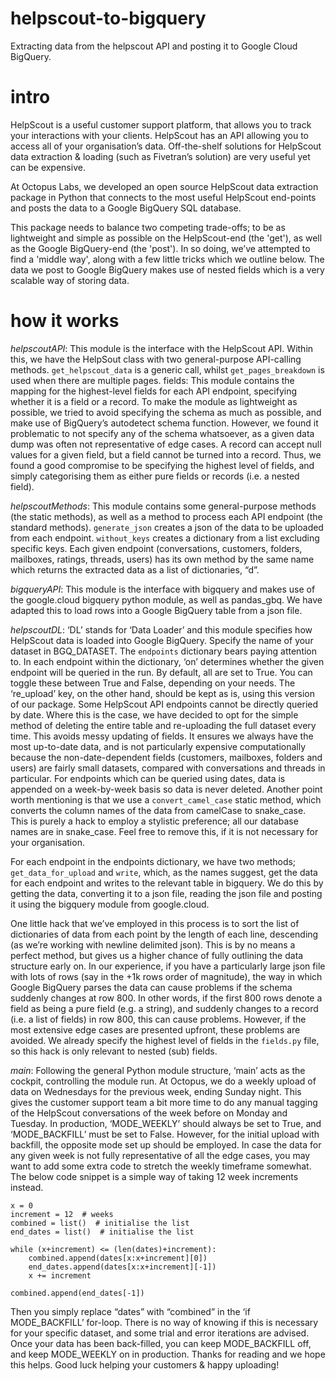 # helpscout-to-bigquery
Extracting data from the helpscout API and posting it to Google Cloud BigQuery.

# intro
HelpScout is a useful customer support platform, that allows you to track your interactions with your clients. HelpScout has an API allowing you to access all of your organisation’s data. Off-the-shelf solutions for HelpScout data extraction & loading (such as Fivetran’s solution) are very useful yet can be expensive. 

At Octopus Labs, we developed an open source HelpScout data extraction package in Python that connects to the most useful HelpScout end-points and posts the data to a Google BigQuery SQL database.

This package needs to balance two competing trade-offs; to be as lightweight and simple as possible on the HelpScout-end (the 'get'), as well as the Google BigQuery-end (the 'post'). In so doing, we’ve attempted to find a 'middle way', along with a few little tricks which we outline below. The data we post to Google BigQuery makes use of nested fields which is a very scalable way of storing data.

# how it works
_helpscoutAPI_: This module is the interface with the HelpScout API. Within this, we have the HelpSout class with two general-purpose API-calling methods. `get_helpscout_data` is a generic call, whilst `get_pages_breakdown` is used when there are multiple pages.
fields: This module contains the mapping for the highest-level fields for each API endpoint, specifying whether it is a field or a record. To make the module as lightweight as possible, we tried to avoid specifying the schema as much as possible, and make use of BigQuery’s autodetect schema function. However, we found it problematic to not specify any of the schema whatsoever, as a given data dump was often not representative of edge cases. A record can accept null values for a given field, but a field cannot be turned into a record. Thus, we found a good compromise to be specifying the highest level of fields, and simply categorising them as either pure fields or records (i.e. a nested field). 

_helpscoutMethods_: This module contains some general-purpose methods (the static methods), as well as a method to process each API endpoint (the standard methods). `generate_json` creates a json of the data to be uploaded from each endpoint. `without_keys` creates a dictionary from a list excluding specific keys. Each given endpoint (conversations, customers, folders, mailboxes, ratings, threads, users) has its own method by the same name which returns the extracted data as a list of dictionaries, “d”.

_bigqueryAPI_: This module is the interface with bigquery and makes use of the google.cloud bigquery python module, as well as pandas_gbq. We have adapted this to load rows into a Google BigQuery table from a json file.

_helpscoutDL_: ‘DL’ stands for ‘Data Loader’ and this module specifies how HelpScout data is loaded into Google BigQuery. Specify the name of your dataset in BGQ_DATASET. The `endpoints` dictionary bears paying attention to. In each endpoint within the dictionary, ‘on’ determines whether the given endpoint will be queried in the run. By default, all are set to True. You can toggle these between True and False, depending on your needs. The ‘re_upload’ key, on the other hand, should be kept as is, using this version of our package. Some HelpScout API endpoints cannot be directly queried by date. Where this is the case, we have decided to opt for the simple method of deleting the entire table and re-uploading the full dataset every time. This avoids messy updating of fields. It ensures we always have the most up-to-date data, and is not particularly expensive computationally because the non-date-dependent fields (customers, mailboxes, folders and users) are fairly small datasets, compared with conversations and threads in particular. For endpoints which can be queried using dates, data is appended on a week-by-week basis so data is never deleted. Another point worth mentioning is that we use a `convert_camel_case` static method, which converts the column names of the data from camelCase to snake_case. This is purely a hack to employ a stylistic preference; all our database names are in snake_case. Feel free to remove this, if it is not necessary for your organisation. 

For each endpoint in the endpoints dictionary, we have two methods; `get_data_for_upload` and `write`, which, as the names suggest, get the data for each endpoint and writes to the relevant table in bigquery. We do this by getting the data, converting it to a json file, reading the json file and posting it using the bigquery module from google.cloud. 

One little hack that we’ve employed in this process is to sort the list of dictionaries of data from each point by the length of each line, descending (as we’re working with newline delimited json). This is by no means a perfect method, but gives us a higher chance of fully outlining the data structure early on. In our experience, if you have a particularly large json file with lots of rows (say in the +1k rows order of magnitude), the way in which Google BigQuery parses the data can cause problems if the schema suddenly changes at row 800. In other words, if the first 800 rows denote a field as being a pure field (e.g. a string), and suddenly changes to a record (i.e. a list of fields) in row 800, this can cause problems. However, if the most extensive edge cases are presented upfront, these problems are avoided. We already specify the highest level of fields in the `fields.py` file, so this hack is only relevant to nested (sub) fields.

_main_: Following the general Python module structure, ‘main’ acts as the cockpit, controlling the module run. At Octopus, we do a weekly upload of data on Wednesdays for the previous week, ending Sunday night. This gives the customer support team a bit more time to do any manual tagging of the HelpScout conversations of the week before on Monday and Tuesday. In production, ‘MODE_WEEKLY’ should always be set to True, and ‘MODE_BACKFILL’ must be set to False. However, for the initial upload with backfill, the opposite mode set up should be employed. In case the data for any given week is not fully representative of all the edge cases, you may want to add some extra code to stretch the weekly timeframe somewhat. The below code snippet is a simple way of taking 12 week increments instead.

```
x = 0
increment = 12  # weeks
combined = list()  # initialise the list
end_dates = list()  # initialise the list

while (x+increment) <= (len(dates)+increment):
    combined.append(dates[x:x+increment][0])
    end_dates.append(dates[x:x+increment][-1])
    x += increment

combined.append(end_dates[-1])
```

Then you simply replace “dates” with “combined” in the ‘if MODE_BACKFILL’ for-loop. There is no way of knowing if this is necessary for your specific dataset, and some trial and error iterations are advised. Once your data has been back-filled, you can keep MODE_BACKFILL off, and keep MODE_WEEKLY on in production.
Thanks for reading and we hope this helps. Good luck helping your customers & happy uploading!

